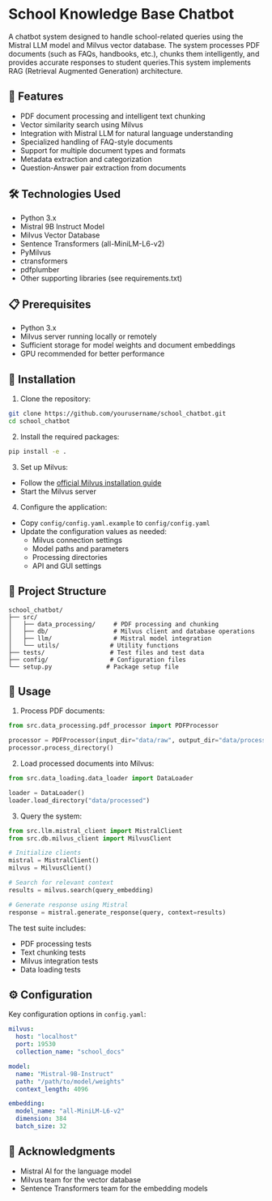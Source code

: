 # School Knowledge Base Chatbot

A  chatbot system designed to handle school-related queries using the Mistral LLM model and Milvus vector database. The system processes PDF documents (such as FAQs, handbooks, etc.), chunks them intelligently, and provides accurate responses to student queries.This system implements RAG (Retrieval Augmented Generation) architecture.
## 🌟 Features

- PDF document processing and intelligent text chunking
- Vector similarity search using Milvus
- Integration with Mistral LLM for natural language understanding
- Specialized handling of FAQ-style documents
- Support for multiple document types and formats
- Metadata extraction and categorization
- Question-Answer pair extraction from documents

## 🛠️ Technologies Used

- Python 3.x
- Mistral 9B Instruct Model
- Milvus Vector Database
- Sentence Transformers (all-MiniLM-L6-v2)
- PyMilvus
- ctransformers
- pdfplumber
- Other supporting libraries (see requirements.txt)

## 📋 Prerequisites

- Python 3.x
- Milvus server running locally or remotely
- Sufficient storage for model weights and document embeddings
- GPU recommended for better performance

## 🚀 Installation

1. Clone the repository:
```bash
git clone https://github.com/yourusername/school_chatbot.git
cd school_chatbot
```

2. Install the required packages:
```bash
pip install -e .
```

3. Set up Milvus:
- Follow the [official Milvus installation guide](https://milvus.io/docs/install_standalone-docker.md)
- Start the Milvus server

4. Configure the application:
- Copy `config/config.yaml.example` to `config/config.yaml`
- Update the configuration values as needed:
  - Milvus connection settings
  - Model paths and parameters
  - Processing directories
  - API and GUI settings

## 📁 Project Structure

```
school_chatbot/
├── src/
│   ├── data_processing/     # PDF processing and chunking
│   ├── db/                  # Milvus client and database operations
│   ├── llm/                 # Mistral model integration
│   └── utils/              # Utility functions
├── tests/                  # Test files and test data
├── config/                 # Configuration files
└── setup.py               # Package setup file
```

## 🔧 Usage

1. Process PDF documents:
```python
from src.data_processing.pdf_processor import PDFProcessor

processor = PDFProcessor(input_dir="data/raw", output_dir="data/processed")
processor.process_directory()
```

2. Load processed documents into Milvus:
```python
from src.data_loading.data_loader import DataLoader

loader = DataLoader()
loader.load_directory("data/processed")
```

3. Query the system:
```python
from src.llm.mistral_client import MistralClient
from src.db.milvus_client import MilvusClient

# Initialize clients
mistral = MistralClient()
milvus = MilvusClient()

# Search for relevant context
results = milvus.search(query_embedding)

# Generate response using Mistral
response = mistral.generate_response(query, context=results)
```

The test suite includes:
- PDF processing tests
- Text chunking tests
- Milvus integration tests
- Data loading tests

## ⚙️ Configuration

Key configuration options in `config.yaml`:

```yaml
milvus:
  host: "localhost"
  port: 19530
  collection_name: "school_docs"

model:
  name: "Mistral-9B-Instruct"
  path: "/path/to/model/weights"
  context_length: 4096

embedding:
  model_name: "all-MiniLM-L6-v2"
  dimension: 384
  batch_size: 32
```




## 🙏 Acknowledgments

- Mistral AI for the language model
- Milvus team for the vector database
- Sentence Transformers team for the embedding models
